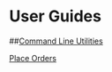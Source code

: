 # User Guides

##[Command Line Utilities](/CommandLineUtilities)

[Place Orders](/CommandLineUtilities/PlaceOrders)

